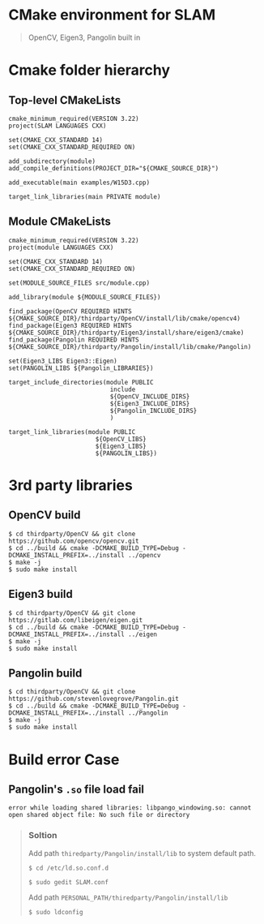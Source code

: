 # CMake environment for SLAM
> OpenCV, Eigen3, Pangolin built in

# Cmake folder hierarchy
## Top-level CMakeLists
```
cmake_minimum_required(VERSION 3.22)
project(SLAM LANGUAGES CXX)

set(CMAKE_CXX_STANDARD 14)
set(CMAKE_CXX_STANDARD_REQUIRED ON)

add_subdirectory(module)
add_compile_definitions(PROJECT_DIR="${CMAKE_SOURCE_DIR}")

add_executable(main examples/W15D3.cpp)

target_link_libraries(main PRIVATE module)
```
## Module CMakeLists
```
cmake_minimum_required(VERSION 3.22)
project(module LANGUAGES CXX)

set(CMAKE_CXX_STANDARD 14)
set(CMAKE_CXX_STANDARD_REQUIRED ON)

set(MODULE_SOURCE_FILES src/module.cpp)

add_library(module ${MODULE_SOURCE_FILES})
 
find_package(OpenCV REQUIRED HINTS ${CMAKE_SOURCE_DIR}/thirdparty/OpenCV/install/lib/cmake/opencv4)
find_package(Eigen3 REQUIRED HINTS ${CMAKE_SOURCE_DIR}/thirdparty/Eigen3/install/share/eigen3/cmake)
find_package(Pangolin REQUIRED HINTS ${CMAKE_SOURCE_DIR}/thirdparty/Pangolin/install/lib/cmake/Pangolin)

set(Eigen3_LIBS Eigen3::Eigen)
set(PANGOLIN_LIBS ${Pangolin_LIBRARIES})

target_include_directories(module PUBLIC
                            include
                            ${OpenCV_INCLUDE_DIRS}
                            ${Eigen3_INCLUDE_DIRS}
                            ${Pangolin_INCLUDE_DIRS}
                            )

target_link_libraries(module PUBLIC
                        ${OpenCV_LIBS}
                        ${Eigen3_LIBS}
                        ${PANGOLIN_LIBS})
```
# 3rd party libraries
## OpenCV build
```
$ cd thirdparty/OpenCV && git clone https://github.com/opencv/opencv.git
$ cd ../build && cmake -DCMAKE_BUILD_TYPE=Debug -DCMAKE_INSTALL_PREFIX=../install ../opencv
$ make -j
$ sudo make install

```

## Eigen3 build
```
$ cd thirdparty/OpenCV && git clone https://gitlab.com/libeigen/eigen.git
$ cd ../build && cmake -DCMAKE_BUILD_TYPE=Debug -DCMAKE_INSTALL_PREFIX=../install ../eigen
$ make -j
$ sudo make install

```

## Pangolin build
```
$ cd thirdparty/OpenCV && git clone https://github.com/stevenlovegrove/Pangolin.git
$ cd ../build && cmake -DCMAKE_BUILD_TYPE=Debug -DCMAKE_INSTALL_PREFIX=../install ../Pangolin
$ make -j
$ sudo make install

```


# Build error Case
## Pangolin's `.so` file load fail
`error while loading shared libraries: libpango_windowing.so: cannot open shared object file: No such file or directory`

> ### Soltion
> 
> Add path `thiredparty/Pangolin/install/lib` to system default path.
> 
> `$ cd /etc/ld.so.conf.d`
> 
> `$ sudo gedit SLAM.conf`
> 
> Add path `PERSONAL_PATH/thiredparty/Pangolin/install/lib`
>
> `$ sudo ldconfig`